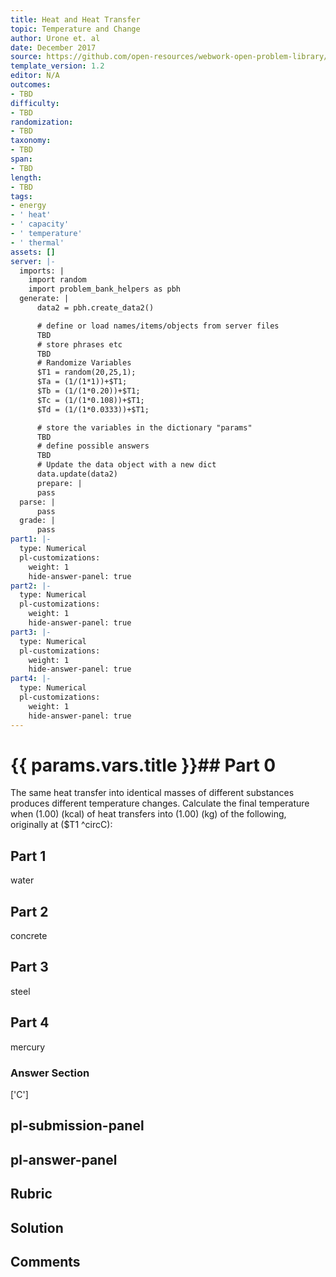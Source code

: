 ```yaml
---
title: Heat and Heat Transfer
topic: Temperature and Change
author: Urone et. al
date: December 2017
source: https://github.com/open-resources/webwork-open-problem-library/tree/master/Contrib/BrockPhysics/College_Physics_Urone/14.Heat_and_Heat_Transfer/14-02.Temperature_and_Change/NU_U17_14_02_004.pg
template_version: 1.2
editor: N/A
outcomes:
- TBD
difficulty:
- TBD
randomization:
- TBD
taxonomy:
- TBD
span:
- TBD
length:
- TBD
tags:
- energy
- ' heat'
- ' capacity'
- ' temperature'
- ' thermal'
assets: []
server: |-
  imports: |
    import random
    import problem_bank_helpers as pbh
  generate: |
      data2 = pbh.create_data2()

      # define or load names/items/objects from server files
      TBD
      # store phrases etc
      TBD
      # Randomize Variables
      $T1 = random(20,25,1);
      $Ta = (1/(1*1))+$T1;
      $Tb = (1/(1*0.20))+$T1;
      $Tc = (1/(1*0.108))+$T1;
      $Td = (1/(1*0.0333))+$T1;

      # store the variables in the dictionary "params"
      TBD
      # define possible answers
      TBD
      # Update the data object with a new dict
      data.update(data2)
      prepare: |
      pass
  parse: |
      pass
  grade: |
      pass
part1: |-
  type: Numerical
  pl-customizations:
    weight: 1
    hide-answer-panel: true
part2: |-
  type: Numerical
  pl-customizations:
    weight: 1
    hide-answer-panel: true
part3: |-
  type: Numerical
  pl-customizations:
    weight: 1
    hide-answer-panel: true
part4: |-
  type: Numerical
  pl-customizations:
    weight: 1
    hide-answer-panel: true
---
```


# {{ params.vars.title }}## Part 0 
The same heat transfer into identical masses of different substances produces different temperature changes. Calculate the final temperature when (1.00) (kcal) of heat transfers into (1.00) (kg) of the following, originally at ($T1 ^circC): 
## Part 1 
water 
## Part 2 
concrete 
## Part 3 
steel 
## Part 4 
mercury 


### Answer Section 
['C']

## pl-submission-panel 


## pl-answer-panel 


## Rubric 


## Solution 


## Comments 


